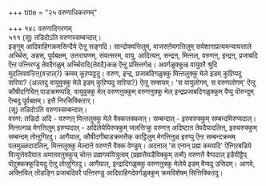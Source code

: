 +++
title = "२५ वरुणाधिकरणम्"

+++
१४८ वरुणादिगरणम्  
५११ (सू) तडिदोऽति वरुणस्सम्बन्दात्।  
इङ्गुम् आदिवाहिगक्रमसिन्दैये ऎऩ्ऱु सङ्गदि। सान्दोक्यत्तिलुम्, वाजसऩेयगत्तिलुम् सर्वशागाप्रत्ययन्यायत्ताले अर्च्चिस्, अहस्, पूर्वबक्षम्, उत्तरायणम्, संवत्सरम्, वायु, आदित्यऩ्, सन्द्रऩ्, मिऩ्ऩल्, वरुणऩ्, इन्द्रऩ्, प्रजाबदि ऎऩ्ऱ पऩ्ऩिरण्डु तेवदैगळुम् अर्च्चिरादि{तेवदै}कळ् ऎऩ्ऱु प्रसित्तर्गळ्। अवर्गळुक्कुळ् वायुवरै श्रुदि मुदलियवऱ्ऱिऩ्(वऱ्ऱाल्?) क्रमम् कूऱप्पट्टदु। वरुण, इन्द्र, प्रजाबदिगळुक्कु मिऩ्ऩलुक्कु मेले इडम् कुऱिप्पदु सरिया? {अल्लदु वायुवुक्कु मेले इडम् कुऱिप्पदु सरिया?} ऎऩ्ऱु सम्शयम्। 'स वायुलोगम्, स वरुणलोगम्' ऎऩ्ऱु कौषीदगियिऩ् पाडक्रमप्पडि, वायुवुक्कु मेल् वरुणऩुक्कुम् वरुणऩुक्कु मेल् इन्द्रप्रजाबदिगळुक्कुम् वैप्पु पॊरुन्दुम् ऎऩ्बदु पूर्वबक्षम्। इत्तै निरसिक्किऱार्।  
(सू) तडिदोऽति वरुणस्सम्बन्दात्।   
वरुण: तडिदो अदि - वरुणऩ् मिऩ्ऩलुक्कु मेले वैक्कत्तक्कवऩ्। सम्बन्दात् - इरुवरुक्कुम् सम्बन्दमिरुप्पदाल्। मिऩ्ऩल्गळ् मेगत्तिलुम् इरुप्पदाल् - अदिलेयेयिरुक्कुम् जलत्तिऱ्कु वरुणऩ् अदिष्टाऩ तेवदैयादलिऩ्, इरुवरुक्कुम् सम्बन्दम् तोऩ्ऱुगिऱदु। आगैयाल्, कौषीदगीबाडक्रमत्तैक् काट्टिलुम् मेगत्तिऩुळ् इरुप्पु ऎऩ्ऱ सम्बन्दक्रमम् पलमुळ्ळदादलिऩ्, मिऩ्ऩलुक्कु मेल्दाऩे वरुणऩै वैक्क वेण्डुम्। अदऩाल् 'स एनान् प्रह्म कमयदि' ऎऩ्गिऱबडिये वित्युत्तेवदैयाऩ अमाऩवऩुक्कुच् चॊऩ्ऩ प्रह्मगमयित्रुत्वम् (प्रह्मत्तैयडैविक्कुम् तऩ्मै) वरुणऩै वैप्पदाल् इडैयीट्टैप् पॊऱुक्कक्कूडियदु ऎऩ्ऱु तोऩ्ऱुगिऱदु। आगैयाल्, इन्द्रादिगळुक्कु वरुणऩुक्कु मेलेये इडम् वैप्पदु उसिदम्। आगवे, अक्ऩियिल् तॊडङ्गि प्रजाबदिवरै पऩ्ऩिरण्डु आदिवाहिगदेवर्गळुक्कुम् क्रमविशेषम् सित्तिक्किऱदु।

